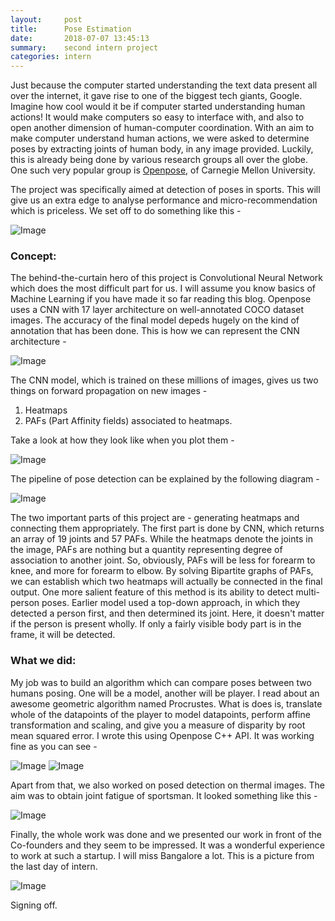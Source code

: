 ```yaml
---
layout:     post
title:      Pose Estimation
date:       2018-07-07 13:45:13
summary:    second intern project
categories: intern
---
```


Just because the computer started understanding the text data present all over the internet, it gave rise to one of the biggest tech giants, Google. Imagine how cool would it be if computer started understanding human actions! It would make computers so easy to interface with, and also to open another dimension of human-computer coordination.
With an aim to make computer understand human actions, we were asked to determine poses by extracting joints of human body, in any image provided. Luckily, this is already being done by various research groups all over the globe. One such very popular group is [Openpose](https://github.com/CMU-Perceptual-Computing-Lab/openpose), of Carnegie Mellon University.

The project was specifically aimed at detection of poses in sports. This will give us an extra edge to analyse performance and micro-recommendation which is priceless. We set off to do something like this - 

![Image](https://mohitsinha.in/img/img4.PNG "Pose Estimation")


### Concept:

The behind-the-curtain hero of this project is Convolutional Neural Network which does the most difficult part for us. I will assume you know basics of Machine Learning if you have made it so far reading this blog. Openpose uses a CNN with 17 layer architecture on well-annotated COCO dataset images. The accuracy of the final model depeds hugely on the kind of annotation that has been done. This is how we can represent the CNN architecture - 

![Image](https://mohitsinha.in/img/img5.PNG "CNN")

The CNN model, which is trained on these millions of images, gives us two things on forward propagation on new images -
1. Heatmaps
2. PAFs (Part Affinity fields) associated to heatmaps.

Take a look at how they look like when you plot them - 

![Image](https://mohitsinha.in/img/img6.PNG "Heatmaps & PAFs")

The pipeline of pose detection can be explained by the following diagram - 

![Image](https://mohitsinha.in/img/img3.png "Pipeline")

The two important parts of this project are - generating heatmaps and connecting them appropriately. The first part is done by CNN, which returns an array of 19 joints and 57 PAFs. While the heatmaps denote the joints in the image, PAFs are nothing but a quantity representing degree of association to another joint. So, obviously, PAFs will be less for forearm to knee, and more for forearm to elbow. By solving Bipartite graphs of PAFs, we can establish which two heatmaps will actually be connected in the final output. One more salient feature of this method is its ability to detect multi-person poses. Earlier model used a top-down approach, in which they detected a person first, and then determined its joint. Here, it doesn't matter if the person is present wholly. If only a fairly visible body part is in the frame, it will be detected.


### What we did:
My job was to build an algorithm which can compare poses between two humans posing. One will be a model, another will be player. I read about an awesome geometric algorithm named Procrustes. What is does is, translate whole of the datapoints of the player to model datapoints, perform affine transformation and scaling, and give you a measure of disparity by root mean squared error. I wrote this using Openpose C++ API. It was working fine as you can see - 

![Image](https://mohitsinha.in/img/img7-1.PNG "VVS Laxman") ![Image](https://mohitsinha.in/img/img7-2.PNG "Kabeer")

Apart from that, we also worked on posed detection on thermal images. The aim was to obtain joint fatigue of sportsman. It looked something like this - 

![Image](https://mohitsinha.in/img/img8.PNG "Thermal Image")

Finally, the whole work was done and we presented our work in front of the Co-founders and they seem to be impressed. It was a wonderful experience to work at such a startup. I will miss Bangalore a lot. This is a picture from the last day of intern.

![Image](https://mohitsinha.in/img/img2.jpg "Team Spookfish")


Signing off.
